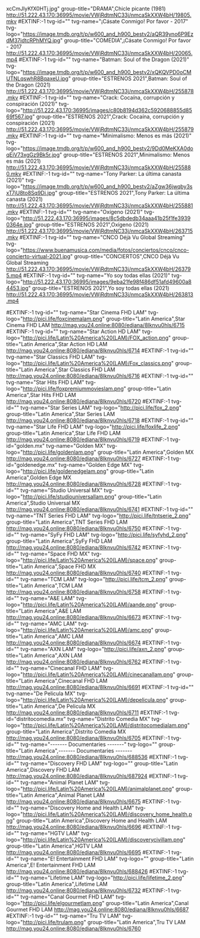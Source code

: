 xcCmJlyKfX0HTj.jpg" group-title="DRAMA",Chicle picante (1981)
http://51.222.43.170:36995/movie/VWjRdtmNC33j/nmcaSkXXW4bH/19805.mkv
#EXTINF:-1 tvg-id="" tvg-name="¡Cásate Conmigo! Por favor - 2017" tvg-logo="https://image.tmdb.org/t/p/w600_and_h900_bestv2/aQR39yno6P9EzdM37idtcRPhMYQ.jpg" group-title="COMEDIA",¡Cásate Conmigo! Por favor - 2017
http://51.222.43.170:36995/movie/VWjRdtmNC33j/nmcaSkXXW4bH/20065.mp4
#EXTINF:-1 tvg-id="" tvg-name="Batman: Soul of the Dragon (2021)" tvg-logo="https://image.tmdb.org/t/p/w600_and_h900_bestv2/xQKQVPD0oCMUTNLqswhR8BqaxeU.jpg" group-title="ESTRENOS 2021",Batman: Soul of the Dragon (2021)
http://51.222.43.170:36995/movie/VWjRdtmNC33j/nmcaSkXXW4bH/255878.mkv
#EXTINF:-1 tvg-id="" tvg-name="Crack: Cocaína, corrupción y conspiración (2021)" tvg-logo="http://51.222.43.170:36995/images/c80b8194d362c5920688855d8569f567.jpg" group-title="ESTRENOS 2021",Crack: Cocaína, corrupción y conspiración (2021)
http://51.222.43.170:36995/movie/VWjRdtmNC33j/nmcaSkXXW4bH/255879.mkv
#EXTINF:-1 tvg-id="" tvg-name="Minimalismo: Menos es más (2021)" tvg-logo="https://image.tmdb.org/t/p/w600_and_h900_bestv2/9Dd0MeKXA0doqEiV73xgGz9Bk5r.jpg" group-title="ESTRENOS 2021",Minimalismo: Menos es más (2021)
http://51.222.43.170:36995/movie/VWjRdtmNC33j/nmcaSkXXW4bH/255880.mkv
#EXTINF:-1 tvg-id="" tvg-name="Tony Parker: La última canasta (2021)" tvg-logo="https://image.tmdb.org/t/p/w600_and_h900_bestv2/aZgw36jwqby3sxT7jU8to8Sq9Di.jpg" group-title="ESTRENOS 2021",Tony Parker: La última canasta (2021)
http://51.222.43.170:36995/movie/VWjRdtmNC33j/nmcaSkXXW4bH/255881.mkv
#EXTINF:-1 tvg-id="" tvg-name="Oxígeno (2021)" tvg-logo="http://51.222.43.170:36995/images/8c5dbdedb34aaa41b25f1fe39390364e.jpg" group-title="ESTRENOS 2021",Oxígeno (2021)
http://51.222.43.170:36995/movie/VWjRdtmNC33j/nmcaSkXXW4bH/263715.mkv
#EXTINF:-1 tvg-id="" tvg-name="CNCO Déjà Vu Global Streaming" tvg-logo="https://www.buenamusica.com/media/fotos/conciertos/cnco/cnco-concierto-virtual-2021.jpg" group-title="CONCIERTOS",CNCO Déjà Vu Global Streaming
http://51.222.43.170:36995/movie/VWjRdtmNC33j/nmcaSkXXW4bH/263795.mp4
#EXTINF:-1 tvg-id="" tvg-name="Yo soy todas ellas (2021)" tvg-logo="http://51.222.43.170:36995/images/9eba21fe98f486df51afd49600a84453.jpg" group-title="ESTRENOS 2021",Yo soy todas ellas (2021)
http://51.222.43.170:36995/movie/VWjRdtmNC33j/nmcaSkXXW4bH/263813.mp4

#EXTINF:-1 tvg-id="" tvg-name="Star Cinema FHD LAM" tvg-logo="http://pici.life/foxcinemalam.png" group-title="Latin America",Star Cinema FHD LAM
http://mag.you24.online:8080/ediana/8lknvu0hls/6715
#EXTINF:-1 tvg-id="" tvg-name="Star Action HD LAM" tvg-logo="http://pici.life/Latin%20America%20(LAM)/FOX_action.png" group-title="Latin America",Star Action HD LAM
http://mag.you24.online:8080/ediana/8lknvu0hls/6714
#EXTINF:-1 tvg-id="" tvg-name="Star Classics FHD LAM" tvg-logo="http://pici.life/Latin%20America%20(LAM)/Fox_classics.png" group-title="Latin America",Star Classics FHD LAM
http://mag.you24.online:8080/ediana/8lknvu0hls/6716
#EXTINF:-1 tvg-id="" tvg-name="Star Hits FHD LAM" tvg-logo="http://pici.life/foxpremiummovieslam.png" group-title="Latin America",Star Hits FHD LAM
http://mag.you24.online:8080/ediana/8lknvu0hls/6720
#EXTINF:-1 tvg-id="" tvg-name="Star Series LAM" tvg-logo="http://pici.life/fox_2.png" group-title="Latin America",Star Series LAM
http://mag.you24.online:8080/ediana/8lknvu0hls/6718
#EXTINF:-1 tvg-id="" tvg-name="Star Life FHD LAM" tvg-logo="http://pici.life/foxlife_2.png" group-title="Latin America",Star Life FHD LAM
http://mag.you24.online:8080/ediana/8lknvu0hls/6719
#EXTINF:-1 tvg-id="golden.mx" tvg-name="Golden MX" tvg-logo="http://pici.life/goldenlam.png" group-title="Latin America",Golden MX
http://mag.you24.online:8080/ediana/8lknvu0hls/6727
#EXTINF:-1 tvg-id="goldenedge.mx" tvg-name="Golden Edge MX" tvg-logo="http://pici.life/goldenedgelam.png" group-title="Latin America",Golden Edge MX
http://mag.you24.online:8080/ediana/8lknvu0hls/6728
#EXTINF:-1 tvg-id="" tvg-name="Studio Universal MX" tvg-logo="http://pici.life/studiouniversallam.png" group-title="Latin America",Studio Universal MX
http://mag.you24.online:8080/ediana/8lknvu0hls/6741
#EXTINF:-1 tvg-id="" tvg-name="TNT Series FHD LAM" tvg-logo="http://pici.life/tntserie_2.png" group-title="Latin America",TNT Series FHD LAM
http://mag.you24.online:8080/ediana/8lknvu0hls/6750
#EXTINF:-1 tvg-id="" tvg-name="SyFy FHD LAM" tvg-logo="http://pici.life/syfyhd_2.png" group-title="Latin America",SyFy FHD LAM
http://mag.you24.online:8080/ediana/8lknvu0hls/6742
#EXTINF:-1 tvg-id="" tvg-name="Space FHD MX" tvg-logo="http://pici.life/Latin%20America%20(LAM)/space.png" group-title="Latin America",Space FHD MX
http://mag.you24.online:8080/ediana/8lknvu0hls/6740
#EXTINF:-1 tvg-id="" tvg-name="TCM LAM" tvg-logo="http://pici.life/tcm_2.png" group-title="Latin America",TCM LAM
http://mag.you24.online:8080/ediana/8lknvu0hls/6758
#EXTINF:-1 tvg-id="" tvg-name="A&E LAM" tvg-logo="http://pici.life/Latin%20America%20(LAM)/aande.png" group-title="Latin America",A&E LAM
http://mag.you24.online:8080/ediana/8lknvu0hls/6673
#EXTINF:-1 tvg-id="" tvg-name="AMC LAM" tvg-logo="http://pici.life/Latin%20America%20(LAM)/amc.png" group-title="Latin America",AMC LAM
http://mag.you24.online:8080/ediana/8lknvu0hls/6674
#EXTINF:-1 tvg-id="" tvg-name="AXN LAM" tvg-logo="http://pici.life/axn_2.png" group-title="Latin America",AXN LAM
http://mag.you24.online:8080/ediana/8lknvu0hls/6762
#EXTINF:-1 tvg-id="" tvg-name="Cinecanal FHD LAM" tvg-logo="http://pici.life/Latin%20America%20(LAM)/cinecanallam.png" group-title="Latin America",Cinecanal FHD LAM
http://mag.you24.online:8080/ediana/8lknvu0hls/6691
#EXTINF:-1 tvg-id="" tvg-name="De Pelicula MX" tvg-logo="http://pici.life/Latin%20America%20(LAM)/depelicula.png" group-title="Latin America",De Pelicula MX
http://mag.you24.online:8080/ediana/8lknvu0hls/6711
#EXTINF:-1 tvg-id="distritocomedia.mx" tvg-name="Distrito Comedia MX" tvg-logo="http://pici.life/Latin%20America%20(LAM)/distritocomedialam.png" group-title="Latin America",Distrito Comedia MX
http://mag.you24.online:8080/ediana/8lknvu0hls/6705
#EXTINF:-1 tvg-id="" tvg-name="------- Documentaries -------" tvg-logo="" group-title="Latin America",------- Documentaries -------
http://mag.you24.online:8080/ediana/8lknvu0hls/688536
#EXTINF:-1 tvg-id="" tvg-name="Discovery FHD LAM" tvg-logo="" group-title="Latin America",Discovery FHD LAM
http://mag.you24.online:8080/ediana/8lknvu0hls/687924
#EXTINF:-1 tvg-id="" tvg-name="Animal Planet LAM" tvg-logo="http://pici.life/Latin%20America%20(LAM)/animalplanet.png" group-title="Latin America",Animal Planet LAM
http://mag.you24.online:8080/ediana/8lknvu0hls/6675
#EXTINF:-1 tvg-id="" tvg-name="Discovery Home and Health LAM" tvg-logo="http://pici.life/Latin%20America%20(LAM)/discovery_home_health.png" group-title="Latin America",Discovery Home and Health LAM
http://mag.you24.online:8080/ediana/8lknvu0hls/6696
#EXTINF:-1 tvg-id="" tvg-name="HGTV LAM" tvg-logo="http://pici.life/Latin%20America%20(LAM)/discoverycivillam.png" group-title="Latin America",HGTV LAM
http://mag.you24.online:8080/ediana/8lknvu0hls/6695
#EXTINF:-1 tvg-id="" tvg-name="E! Entertainment FHD LAM" tvg-logo="" group-title="Latin America",E! Entertainment FHD LAM
http://mag.you24.online:8080/ediana/8lknvu0hls/688426
#EXTINF:-1 tvg-id="" tvg-name="Lifetime LAM" tvg-logo="http://pici.life/lifetime_2.png" group-title="Latin America",Lifetime LAM
http://mag.you24.online:8080/ediana/8lknvu0hls/6732
#EXTINF:-1 tvg-id="" tvg-name="Canal Gourmet FHD LAM" tvg-logo="http://pici.life/elgourmetlam.png" group-title="Latin America",Canal Gourmet FHD LAM
http://mag.you24.online:8080/ediana/8lknvu0hls/6687
#EXTINF:-1 tvg-id="" tvg-name="Tru TV LAM" tvg-logo="http://pici.life/trulam.png" group-title="Latin America",Tru TV LAM
http://mag.you24.online:8080/ediana/8lknvu0hls/6760

